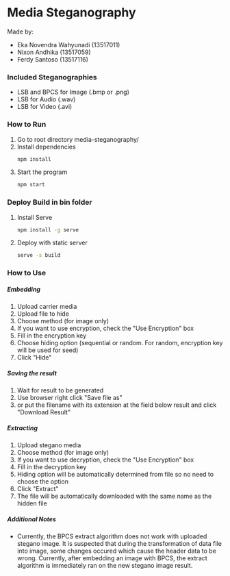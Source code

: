 # Media Steganography

Made by:
- Eka Novendra Wahyunadi (13517011)
- Nixon Andhika (13517059)
- Ferdy Santoso (13517116)

### Included Steganographies
- LSB and BPCS for Image (.bmp or .png)
- LSB for Audio (.wav)
- LSB for Video (.avi)

### How to Run
1. Go to root directory media-steganography/
2. Install dependencies
    ```sh
    npm install
    ```
3. Start the program
    ```sh
    npm start
    ```

### Deploy Build in bin folder
1. Install Serve
    ```sh
    npm install -g serve
    ```
2. Deploy with static server
    ```sh
    serve -s build
    ```

### How to Use
##### Embedding
1. Upload carrier media
2. Upload file to hide
3. Choose method (for image only)
4. If you want to use encryption, check the "Use Encryption" box
5. Fill in the encryption key
6. Choose hiding option (sequential or random. For random, encryption key will be used for seed)
7. Click "Hide"

##### Saving the result
1. Wait for result to be generated
2. Use browser right click "Save file as"
3. or put the filename with its extension at the field below result and click "Download Result"

##### Extracting
1. Upload stegano media
2. Choose method (for image only)
3. If you want to use decryption, check the "Use Encryption" box
4. Fill in the decryption key
5. Hiding option will be automatically determined from file so no need to choose the option
6. Click "Extract"
7. The file will be automatically downloaded with the same name as the hidden file

##### Additional Notes
- Currently, the BPCS extract algorithm does not work with uploaded stegano image. It is suspected that during the transformation of data file into image, some changes occured which cause the header data to be wrong. Currently, after embedding an image with BPCS, the extract algorithm is immediately ran on the new stegano image result.